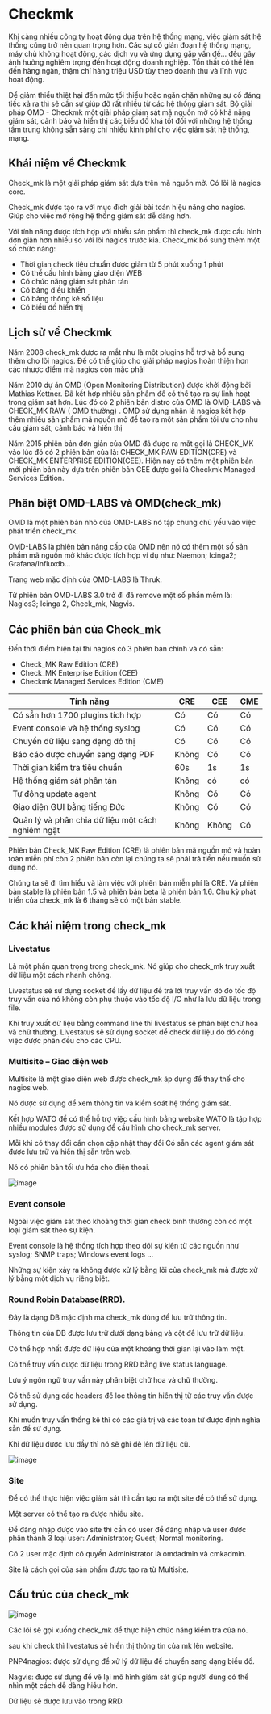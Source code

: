 # Checkmk

Khi càng nhiều công ty hoạt động dựa trên hệ thống mạng, việc giám sát hệ thống cũng trở nên quan trọng hơn. Các sự cố gián đoạn hệ thống mạng, máy chủ không hoạt động, các dịch vụ và ứng dụng gặp vấn đề… đều gây ảnh hưởng nghiêm trọng đến hoạt động doanh nghiệp. Tổn thất có thể lên đến hàng ngàn, thậm chí hàng triệu USD tùy theo doanh thu và lĩnh vực hoạt động. 

Để giảm thiểu thiệt hại đến mức tối thiểu hoặc ngăn chặn những sự cố đáng tiếc xả ra thì sẽ cần sự giúp đỡ rất nhiều từ các hệ thống giám sát. Bộ giải pháp OMD - Checkmk một giải pháp giám sát mã nguồn mở có khả năng giám sát, cảnh báo và hiển thị các biểu đồ khá tốt đối với những hệ thống tầm trung không sẵn sàng chi nhiều kinh phí cho việc giám sát hệ thống, mạng.

## Khái niệm về Checkmk

Check_mk là một giải pháp giám sát dựa trên mã nguồn mở. Có lõi là nagios core.

Check_mk được tạo ra với mục đích giải bài toán hiệu năng cho nagios. Giúp cho việc mở rộng hệ thống giám sát dễ dàng hơn.

Với tính năng được tích hợp với nhiều sản phẩm thì check_mk được cấu hình đơn giản hơn nhiều so với lõi nagios trước kia. Check_mk bổ sung thêm một số chức năng:

- Thời gian check tiêu chuẩn được giảm từ 5 phút xuống 1 phút
- Có thể cấu hình bằng giao diện WEB
- Có chức năng giám sát phân tán
- Có bảng điều khiển
- Có bảng thống kê số liệu
- Có biểu đồ hiển thị

## Lịch sử về Checkmk

Năm 2008 check_mk được ra mắt như là một plugins hỗ trợ và bổ sung thêm cho lõi nagios. Để có thể giúp cho giải pháp nagios hoàn thiện hơn các nhược điểm mà nagios còn mắc phải

Năm 2010 dự án OMD (Open Monitoring Distribution) được khởi động bởi Mathias Kettner. Đã kết hợp nhiều sản phẩm để có thể tạo ra sự linh hoạt trong giám sát hơn. Lúc đó có 2 phiên bản distro của OMD là OMD-LABS và CHECK_MK RAW ( OMD thường) . OMD sử dụng nhân là nagios kết hợp thêm nhiều sản phẩm mã nguồn mở để tạo ra một sản phẩm tối ưu cho nhu cầu giám sát, cảnh báo và hiển thị

Năm 2015 phiên bản đơn giản của OMD đã được ra mắt gọi là CHECK_MK vào lúc đó có 2 phiên bản của là: CHECK_MK RAW EDITION(CRE) và CHECK_MK ENTERPRISE EDITION(CEE). Hiện nay có thêm một phiên bản mới phiên bản này dựa trên phiên bản CEE được gọi là Checkmk Managed Services Edition.

## Phân biệt OMD-LABS và OMD(check_mk)

OMD là một phiên bản nhỏ của OMD-LABS nó tập chung chủ yếu vào việc phát triển check_mk.

OMD-LABS là phiên bản nâng cấp của OMD nên nó có thêm một số sản phẩm mã nguồn mở khác được tích hợp ví dụ như: Naemon; Icinga2; Grafana/Influxdb…

Trang web mặc định của OMD-LABS là Thruk.

Từ phiên bản OMD-LABS 3.0 trở đi đã remove một số phần mềm là: Nagios3; Icinga 2, Check_mk, Nagvis.

## Các phiên bản của Check_mk
Đến thời điểm hiện tại thì nagios có 3 phiên bản chính và có sẵn: 

- Check_MK Raw Edition (CRE)
- Check_MK Enterprise Edition (CEE)
- Checkmk Managed Services Edition (CME)

| Tính năng	| CRE	| CEE	| CME |
|---|---|---|---|
| Có sẵn hơn 1700 plugins tích hợp	| Có	| Có	| Có |
| Event console và hệ thống syslog	| Có	| Có	| Có |
| Chuyển dữ liệu sang dạng đô thị	 | Có |	Có |	Có |
| Báo cáo được chuyển sang dạng PDF |	Không |	Có |	Có |
| Thời gian kiểm tra tiêu chuẩn	| 60s	| 1s	| 1s |
| Hệ thống giám sát phân tán |	Không |	có |	có |
| Tự động update agent |	Không |	Có	| Có |
| Giao diện GUI bằng tiếng Đức |	Không |	Có | Có |
| Quản lý và phân chia dữ liệu một cách nghiêm ngặt	 | Không	| Không |	Có |

Phiên bản Check_MK Raw Edition (CRE) là phiên bản mã nguồn mở và hoàn toàn miễn phí còn 2 phiên bản còn lại chúng ta sẽ phải trả tiền nếu muốn sử dụng nó.

Chúng ta sẽ đi tìm hiểu và làm việc với phiên bản miễn phí là CRE. Và phiên bản stable là phiên bản 1.5 và phiên bản beta là phiên bản 1.6. Chu kỳ phát triển của check_mk là 6 tháng sẽ có một bản stable.

## Các khái niệm trong check_mk

### Livestatus

Là một phần quan trọng trong check_mk. Nó giúp cho check_mk truy xuất dữ liệu một cách nhanh chóng.

Livestatus sẽ sử dụng socket để lấy dữ liệu để trả lời truy vấn dó đó tốc độ truy vấn của nó không còn phụ thuộc vào tốc độ I/O như là lưu dữ liệu trong file.

Khi truy xuất dữ liệu bằng command line thì livestatus sẽ phân biệt chữ hoa và chữ thường.
Livestatus sẽ sử dụng socket để check dữ liệu do đó công việc được phân đều cho các CPU.

### Multisite – Giao diện web
Multisite là một giao diện web được check_mk áp dụng để thay thế cho nagios web.

Nó được sử dụng để xem thông tin và kiểm soát hệ thống giám sát.

Kết hợp WATO để có thể hỗ trợ việc cấu hình bằng website
WATO là tập hợp nhiều modules được sử dụng để cấu hình cho check_mk server.

Mỗi khi có thay đổi cần chọn cập nhật thay đổi
Có sẵn các agent giám sát được lưu trữ và hiển thị sẵn trên web.

Nó có phiên bản tối ưu hóa cho điện thoại.

![image](https://user-images.githubusercontent.com/111716161/194236428-b6cc82b2-c4f4-4ae4-9a92-2b04de6820d5.png)

### Event console
Ngoài việc giám sát theo khoảng thời gian check bình thường còn có một loại giám sát theo sự kiện.

Event console là hệ thống tích hợp theo dõi sự kiên từ các nguồn như syslog; SNMP traps; Windows event logs …

Những sự kiện xảy ra không được xử lý bằng lõi của check_mk mà được xử lý bằng một dịch vụ riêng biệt.

### Round Robin Database(RRD).

Đây là dạng DB mặc định mà check_mk dùng để lưu trữ thông tin.

Thông tin của DB được lưu trữ dưới dạng bảng và cột để lưu trữ dữ liệu.

Có thể hợp nhất được dữ liệu của một khoảng thời gian lại vào làm một.

Có thể truy vấn được dữ liệu trong RRD bằng live status language.

Lưu ý ngôn ngữ truy vấn này phân biệt chữ hoa và chữ thường.

Có thể sử dụng các headers để lọc thông tin hiển thị từ các truy vấn được sử dụng.

Khi muốn truy vấn thống kê thì có các giá trị và các toán tử được định nghĩa sẵn để sử dụng.

Khi dữ liệu được lưu đầy thì nó sẽ ghi đè lên dữ liệu cũ.

![image](https://user-images.githubusercontent.com/111716161/194236609-edfa6129-999c-4658-8dd1-d50598b764b9.png)

### Site
Để có thể thực hiện việc giám sát thì cần tạo ra một site để có thể sử dụng.

Một server có thể tạo ra được nhiều site.

Để đăng nhập được vào site thì cần có user để đăng nhập và user được phân thành 3 loại user: Administrator; Guest; Normal monitoring.

Có 2 user mặc định có quyền Administrator là omdadmin và cmkadmin.

Site là cách gọi của sản phẩm được tạo ra từ Multisite.

## Cấu trúc của check_mk

![image](https://user-images.githubusercontent.com/111716161/194236748-3a676df1-0efc-4af6-afeb-e6fb60319e4d.png)

Các lõi sẽ gọi xuống check_mk để thực hiện chức năng kiểm tra của nó.

sau khi check thì livestatus sẽ hiển thị thông tin của mk lên website.

PNP4nagios: được sử dụng để xử lý dữ liệu để chuyển sang dạng biểu đồ.

Nagvis: được sử dụng để vẽ lại mô hình giám sát giúp người dùng có thể nhìn một cách dễ dàng hiểu hơn.

Dữ liệu sẽ được lưu vào trong RRD.
